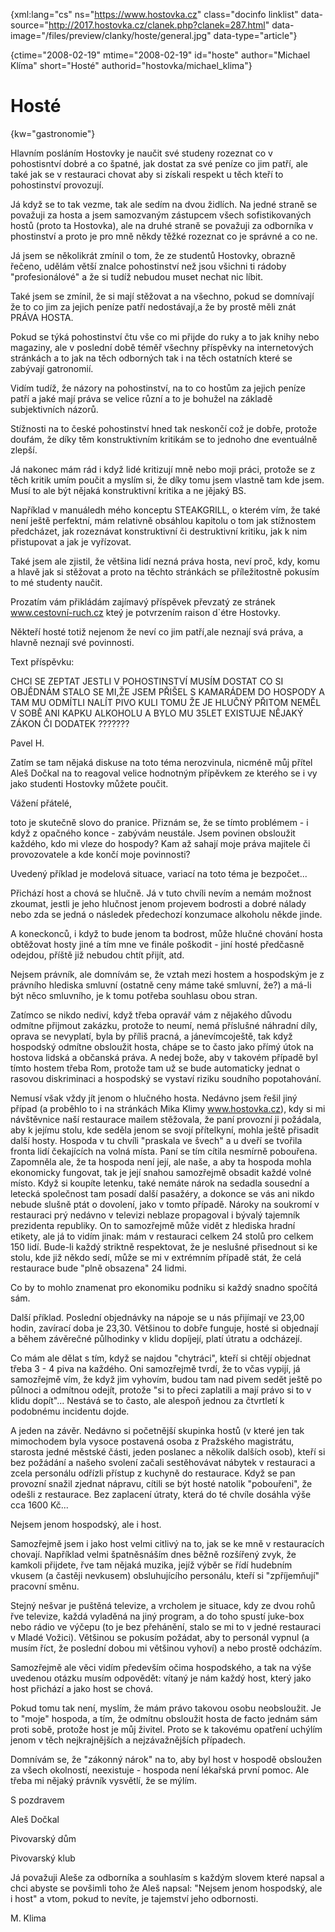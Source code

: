 
{xml:lang="cs" ns="https://www.hostovka.cz" class="docinfo linklist" data-source="http://2017.hostovka.cz/clanek.php?clanek=287.html" data-image="/files/preview/clanky/hoste/general.jpg" data-type="article"}

{ctime="2008-02-19" mtime="2008-02-19" id="hoste" author="Michael Klíma" short="Hosté" authorid="hostovka/michael_klima"}

# Hosté

<!-- generated attribute kw by user_udpatekw.sh on 2020-02-28, do not edit -->

{kw="gastronomie"}

Hlavním posláním Hostovky je naučit své studeny rozeznat co v pohostisntví dobré a co špatné, jak dostat za své peníze co jim patří, ale také jak se v restauraci chovat aby si získali respekt u těch kteří to pohostinství provozují.

Já když se to tak vezme, tak ale sedím na dvou židlích. Na jedné straně se považuji za hosta a jsem samozvaným zástupcem všech sofistikovaných hostů (proto ta Hostovka), ale na druhé straně se považuji za odborníka v phostinství a proto je pro mně někdy těžké rozeznat co je správné a co ne.

Já jsem se několikrát zmínil o tom, že ze studentů Hostovky, obrazně řečeno, udělám větší znalce pohostinství než jsou všichni ti rádoby "profesionálové" a že si tudíž nebudou muset nechat nic líbit.

Také jsem se zmínil, že si mají stěžovat a na všechno, pokud se domnívají že to co jim za jejich peníze patří nedostávají,a že by prostě měli znát PRÁVA HOSTA.

Pokud se týká pohostinství čtu vše co mi přijde do ruky a to jak knihy nebo magaziny, ale v poslední době téměř všechny příspěvky na internetových stránkách a to jak na těch odborných tak i na těch ostatních které se zabývají gatronomií.

Vidím tudíž, že názory na pohostinství, na to co hostům za jejich peníze patří a jaké mají práva se velice různí a to je bohužel na základě subjektivních názorů.

Stížnosti na to české pohostinství hned tak neskončí což je dobře, protože doufám, že díky těm konstruktivním kritikám se to jednoho dne eventuálně zlepší.

Já nakonec mám rád i když lidé kritizují mně nebo moji práci, protože se z těch kritik umím poučit a myslím si, že díky tomu jsem vlastně tam kde jsem. Musí to ale být nějaká konstruktivní kritika a ne jějaký BS.

Například v manuáledh mého konceptu STEAKGRILL, o kterém vím, že také není ještě perfektní, mám relativně obsáhlou kapitolu o tom jak stížnostem předcházet, jak rozeznávat konstruktivní či destruktivní kritiku, jak k nim přistupovat a jak je vyřízovat.

Také jsem ale zjistil, že většina lidí nezná práva hosta, neví proč, kdy, komu a hlavě jak si stěžovat a proto na těchto stránkách se příležitostně pokusím to mé studenty naučit.

Prozatím vám přikládám zajímavý příspěvek převzatý ze stránek www.cestovní-ruch.cz kteý je potvrzením raison d\`étre Hostovky.

Někteří hosté totiž nejenom že neví co jim patří,ale neznají svá práva, a hlavně neznají své povinnosti.

Text příspěvku:

CHCI SE ZEPTAT JESTLI V POHOSTINSTVÍ MUSÍM DOSTAT CO SI OBJĚDNÁM STALO SE MI,ŽE JSEM PŘIŠEL S KAMARÁDEM DO HOSPODY A TAM MU ODMÍTLI NALÍT PIVO KULI TOMU ŽE JE HLUČNÝ PŘITOM NEMĚL V SOBĚ ANI KAPKU ALKOHOLU A BYLO MU 35LET EXISTUJE NĚJAKÝ ZÁKON ČI DODATEK ???????

Pavel H.

Zatím se tam nějaká diskuse na toto téma nerozvinula, nicméně můj přítel Aleš Dočkal na to reagoval velice hodnotným přípěvkem ze kterého se i vy jako studenti Hostovky můžete poučit.

Vážení přátelé,

toto je skutečně slovo do pranice. Přiznám se, že se tímto problémem - i když z opačného konce - zabývám neustále. Jsem povinen obsloužit každého, kdo mi vleze do hospody? Kam až sahají moje práva majitele či provozovatele a kde končí moje povinnosti?

Uvedený příklad je modelová situace, variací na toto téma je bezpočet...

Přichází host a chová se hlučně. Já v tuto chvíli nevím a nemám možnost zkoumat, jestli je jeho hlučnost jenom projevem bodrosti a dobré nálady nebo zda se jedná o následek předechozí konzumace alkoholu někde jinde.

A koneckonců, i když to bude jenom ta bodrost, může hlučné chování hosta obtěžovat hosty jiné a tím mne ve finále poškodit - jiní hosté předčasně odejdou, příště již nebudou chtít přijít, atd.

Nejsem právník, ale domnívám se, že vztah mezi hostem a hospodským je z právního hlediska smluvní (ostatně ceny máme také smluvní, že?) a má-li být něco smluvního, je k tomu potřeba souhlasu obou stran.

Zatímco se nikdo nediví, když třeba opravář vám z nějakého důvodu odmítne přijmout zakázku, protože to neumí, nemá příslušné náhradní díly, oprava se nevyplatí, byla by příliš pracná, a jánevímcoještě, tak když hospodský odmítne obsloužit hosta, chápe se to často jako přímý útok na hostova lidská a občanská práva. A nedej bože, aby v takovém případě byl tímto hostem třeba Rom, protože tam už se bude automaticky jednat o rasovou diskriminaci a hospodský se vystaví riziku soudního popotahování.

Nemusí však vždy jít jenom o hlučného hosta. Nedávno jsem řešil jiný případ (a proběhlo to i na stránkách Mika Klimy www.hostovka.cz), kdy si mi návštěvnice naší restaurace mailem stěžovala, že paní provozní ji požádala, aby k jejímu stolu, kde seděla jenom se svojí přítelkyní, mohla ještě přisadit další hosty. Hospoda v tu chvíli "praskala ve švech" a u dveří se tvořila fronta lidí čekajících na volná místa. Paní se tím cítila nesmírně pobouřena. Zapomněla ale, že ta hospoda není její, ale naše, a aby ta hospoda mohla ekonomicky fungovat, tak je její snahou samozřejmě obsadit každé volné místo. Když si koupíte letenku, také nemáte nárok na sedadla sousední a letecká společnost tam posadí další pasažéry, a dokonce se vás ani nikdo nebude slušně ptát o dovolení, jako v tomto případě. Nároky na soukromí v restauraci prý nedávno v televizi neblaze propagoval i bývalý tajemník prezidenta republiky. On to samozřejmě může vidět z hlediska hradní etikety, ale já to vidím jinak: mám v restauraci celkem 24 stolů pro celkem 150 lidí. Bude-li každý striktně respektovat, že je neslušné přisednout si ke stolu, kde již někdo sedí, může se mi v extrémním případě stát, že celá restaurace bude "plně obsazena" 24 lidmi.

Co by to mohlo znamenat pro ekonomiku podniku si každý snadno spočítá sám.

Další příklad. Poslední objednávky na nápoje se u nás přijímají ve 23,00 hodin, zavírací doba je 23,30. Většinou to dobře funguje, hosté si objednají a během závěrečné půlhodinky v klidu dopíjejí, platí útratu a odcházejí.

Co mám ale dělat s tím, když se najdou "chytráci", kteří si chtějí objednat třeba 3 - 4 piva na každého. Oni samozřejmě tvrdí, že to včas vypijí, já samozřejmě vím, že když jim vyhovím, budou tam nad pivem sedět ještě po půlnoci a odmítnou odejít, protože "si to přeci zaplatili a mají právo si to v klidu dopít"... Nestává se to často, ale alespoň jednou za čtvrtletí k podobnému incidentu dojde.

A jeden na závěr. Nedávno si početnější skupinka hostů (v které jen tak mimochodem byla vysoce postavená osoba z Pražského magistrátu, starosta jedné městské části, jeden poslanec a několik dalších osob), kteří si bez požádání a našeho svolení začali sestěhovávat nábytek v restauraci a zcela personálu odřízli přístup z kuchyně do restaurace. Když se pan provozní snažil zjednat nápravu, cítili se být hosté natolik "pobouřeni", že odešli z restaurace. Bez zaplacení útraty, která do té chvíle dosáhla výše cca 1600 Kč...

Nejsem jenom hospodský, ale i host.

Samozřejmě jsem i jako host velmi citlivý na to, jak se ke mně v restauracích chovají. Například velmi špatněsnáším dnes běžně rozšířený zvyk, že kamkoli přijdete, řve tam nějaká muzika, jejíž výběr se řídí hudebním vkusem (a častěji nevkusem) obsluhujícího personálu, kteří si "zpříjemňují" pracovní směnu.

Stejný nešvar je puštěná televize, a vrcholem je situace, kdy ze dvou rohů řve televize, každá vyladěná na jiný program, a do toho spustí juke-box nebo rádio ve výčepu (to je bez přehánění, stalo se mi to v jedné restauraci v Mladé Vožici). Většinou se pokusím požádat, aby to personál vypnul (a musím říct, že poslední dobou mi většinou vyhoví) a nebo prostě odcházím.

Samozřejmě ale věci vidím především očima hospodského, a tak na výše uvedenou otázku musím odpovědět: vítaný je nám každý host, který jako host přichází a jako host se chová.

Pokud tomu tak není, myslím, že mám právo takovou osobu neobsloužit. Je to "moje" hospoda, a tím, že odmítnu obsloužit hosta de facto jednám sám proti sobě, protože host je můj živitel. Proto se k takovému opatření uchýlím jenom v těch nejkrajnějších a nejzávažnějších případech.

Domnívám se, že "zákonný nárok" na to, aby byl host v hospodě obsloužen za všech okolností, neexistuje - hospoda není lékařská první pomoc. Ale třeba mi nějaký právník vysvětlí, že se mýlím.

S pozdravem

Aleš Dočkal

Pivovarský dům

Pivovarský klub

Já považuji Aleše za odborníka a souhlasím s každým slovem které napsal a chci abyste se povšimli toho že Aleš napsal: "Nejsem jenom hospodský, ale i host" a vtom, pokud to nevíte, je tajemství jeho odbornosti.

M. Klima


